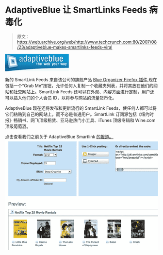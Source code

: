 # AdaptiveBlue 让 SmartLinks Feeds 病毒化

> 原文：<https://web.archive.org/web/http://www.techcrunch.com:80/2007/08/23/adaptiveblue-makes-smartlinks-feeds-viral>

[![](img/295f7845039608810a5b76dc2ea9b2c7.png)](https://web.archive.org/web/20160422100259/http://www.crunchbase.com/company/adaptiveblue)

新的 SmartLink Feeds 来自该公司的旗舰产品 [Blue Organizer Firefox 插件](https://web.archive.org/web/20160422100259/http://www.adaptiveblue.com/),现在包括一个“Grab Me”按钮，允许任何人复制一个收藏夹列表，并将其放在他们的网站和社交网站上。SmartLink Feeds 还可以在外观、内容方面进行定制，用户还可以插入他们的个人会员 ID，以将参与网站的流量货币化。

AdaptiveBlue 现在还将发布和更新流行的 SmartLink Feeds，使任何人都可以将它们粘贴到自己的网站上，而不必是普通用户。SmartLink 订阅源包括《纽约时报》畅销书、网飞顶级租赁、亚马逊热门小工具、iTunes 顶级专辑和 Wine.com 顶级葡萄酒。

点击查看我们之前关于 AdaptiveBlue Smartlink [的报道。
![smarklinks.jpg](img/d9bec46d32888ed42ec19604ea3e36eb.png)](https://web.archive.org/web/20160422100259/http://www.techcrunch.com/2007/05/22/adaptive-blue-releases-new-version-of-blue-organizer/)